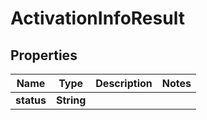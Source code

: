 
# ActivationInfoResult

## Properties
Name | Type | Description | Notes
------------ | ------------- | ------------- | -------------
**status** | **String** |  | 



